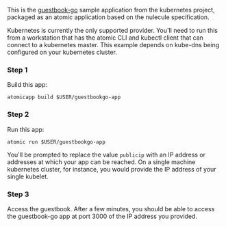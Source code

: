 This is the [guestbook-go](https://github.com/GoogleCloudPlatform/kubernetes/tree/master/examples/guestbook-go) sample application from the kubernetes project, packaged as an atomic application based on the nulecule specification. 

Kubernetes is currently the only supported provider. You'll need to run this from a workstation that has the atomic CLI and kubectl client that can connect to a kubernetes master. This example depends on kube-dns being configured on your kubernetes cluster.

### Step 1

Build this app:

```
atomicapp build $USER/guestbookgo-app
```

### Step 2 

Run this app:

```
atomic run $USER/guestbookgo-app
```

You'll be prompted to replace the value `publicip` with an IP address or addresses at which your app can be reached. On a single machine kubernetes cluster, for instance, you would provide the IP address of your single kubelet.

### Step 3

Access the guestbook. After a few minutes, you should be able to access the guestbook-go app at port 3000 of the IP address you provided.


